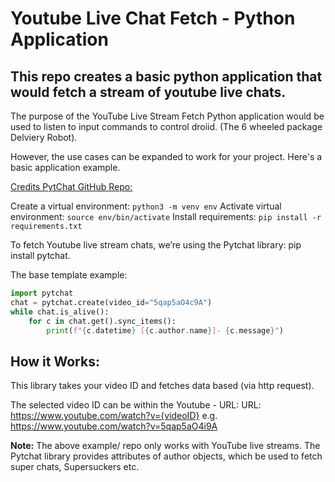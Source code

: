 # Youtube Live Chat Fetch - Python Application

## This repo creates a basic python application that would fetch a stream of youtube live chats.

The purpose of the YouTube Live Stream Fetch Python application would be used to listen to input commands to control droiid. (The 6 wheeled package Delviery Robot).

However, the use cases can be expanded to work for your project. Here's a basic application example.

[Credits PytChat GitHub Repo:](https://github.com/taizan-hokuto/pytchat)

Create a virtual environment: `python3 -m venv env`
Activate virtual environment: `source env/bin/activate`
Install requirements: `pip install -r requirements.txt`

To fetch Youtube live stream chats, we’re using the Pytchat library: pip install pytchat.

The base template example:

``` python
import pytchat
chat = pytchat.create(video_id="5qap5aO4c9A")
while chat.is_alive():
    for c in chat.get().sync_items():
        print(f"{c.datetime} [{c.author.name}]- {c.message}")
```

## How it Works:
This library takes your video ID and fetches data based (via http request). 

The selected video ID  can be within the Youtube - URL:
URL: https://www.youtube.com/watch?v={videoID} e.g. https://www.youtube.com/watch?v=5qap5aO4i9A

**Note:** The above example/ repo only works with YouTube live streams.
The Pytchat library provides attributes of author objects, which be used to fetch super chats, Supersuckers etc.
